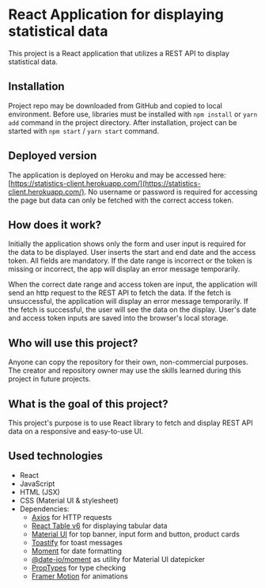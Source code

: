 # React Application for displaying statistical data

This project is a React application that utilizes a REST API to display statistical data.

## Installation

Project repo may be downloaded from GitHub and copied to local environment. Before use, libraries must be installed with `npm install` or `yarn add` command in the project directory. After installation, project can be started with `npm start` / `yarn start` command.

## Deployed version

The application is deployed on Heroku and may be accessed here: [https://statistics-client.herokuapp.com/](https://statistics-client.herokuapp.com/). No username or password is required for accessing the page but data can only be fetched with the correct access token.

## How does it work?

Initially the application shows only the form and user input is required for the data to be displayed. User inserts the start and end date and the access token. All fields are mandatory. If the date range is incorrect or the token is missing or incorrect, the app will display an error message temporarily.

When the correct date range and access token are input, the application will send an http request to the REST API to fetch the data. If the fetch is unsuccessful, the application will display an error message temporarily. If the fetch is successful, the user will see the data on the display. User's date and access token inputs are saved into the browser's local storage.

## Who will use this project?

Anyone can copy the repository for their own, non-commercial purposes. The creator and repository owner may use the skills learned during this project in future projects.

## What is the goal of this project?

This project's purpose is to use React library to fetch and display REST API data on a responsive and easy-to-use UI.

## Used technologies

- React
- JavaScript
- HTML (JSX)
- CSS (Material UI & stylesheet)
- Dependencies:
  - [Axios](https://github.com/axios/axios) for HTTP requests
  - [React Table v6](https://github.com/tannerlinsley/react-table/tree/v6) for displaying tabular data
  - [Material UI](https://material-ui.com/) for top banner, input form and button, product cards
  - [Toastify](https://fkhadra.github.io/react-toastify/introduction) for toast messages
  - [Moment](https://momentjs.com/) for date formatting
  - [@date-io/moment](https://github.com/dmtrKovalenko/date-io) as utility for Material UI datepicker
  - [PropTypes](https://www.npmjs.com/package/prop-types) for type checking
  - [Framer Motion](https://www.framer.com/motion/) for animations
